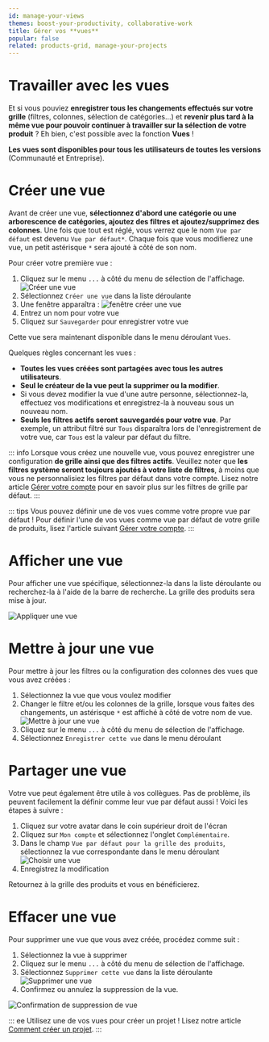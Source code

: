 ```yaml
---
id: manage-your-views
themes: boost-your-productivity, collaborative-work
title: Gérer vos **vues**
popular: false
related: products-grid, manage-your-projects
---
```


# Travailler avec les vues

Et si vous pouviez **enregistrer tous les changements effectués sur votre grille** (filtres, colonnes, sélection de catégories...) et **revenir plus tard à la même vue pour pouvoir continuer à travailler sur la sélection de votre produit** ? Eh bien, c'est possible avec la fonction **Vues** !

**Les vues sont disponibles pour tous les utilisateurs de toutes les versions** (Communauté et Entreprise).

# Créer une vue

Avant de créer une vue, **sélectionnez d'abord une catégorie ou une arborescence de catégories, ajoutez des filtres et ajoutez/supprimez des colonnes**.
Une fois que tout est réglé, vous verrez que le nom `Vue par défaut` est devenu `Vue par défaut*`. Chaque fois que vous modifierez une vue, un petit astérisque `*` sera ajouté à côté de son nom.

Pour créer votre première vue :
1.  Cliquez sur le menu `...` à côté du menu de sélection de l'affichage.
![Créer une vue](Products_CreateView_fr.png)
1.  Sélectionnez `Créer une vue` dans la liste déroulante
1.  Une fenêtre apparaîtra :
![fenêtre créer une vue](Products_CreateViewWizard1_fr.png)
1.  Entrez un nom pour votre vue
1.  Cliquez sur `Sauvegarder` pour enregistrer votre vue

Cette vue sera maintenant disponible dans le menu déroulant `Vues`.

Quelques règles concernant les vues :
- **Toutes les vues créées sont partagées avec tous les autres utilisateurs**.
- **Seul le créateur de la vue peut la supprimer ou la modifier**.
- Si vous devez modifier la vue d'une autre personne, sélectionnez-la, effectuez vos modifications et enregistrez-la à nouveau sous un nouveau nom.
- **Seuls les filtres actifs seront sauvegardés pour votre vue**. Par exemple, un attribut filtré sur `Tous` disparaîtra lors de l'enregistrement de votre vue, car `Tous` est la valeur par défaut du filtre.

::: info
Lorsque vous créez une nouvelle vue, vous pouvez enregistrer une configuration **de grille ainsi que des filtres actifs**. Veuillez noter que **les filtres système seront toujours ajoutés à votre liste de filtres**, à moins que vous ne personnalisiez les filtres par défaut dans votre compte. Lisez notre article [Gérer votre compte](manage-your-account.html) pour en savoir plus sur les filtres de grille par défaut.
:::

::: tips
Vous pouvez définir une de vos vues comme votre propre vue par défaut ! Pour définir l'une de vos vues comme vue par défaut de votre grille de produits, lisez l'article suivant [Gérer votre compte](manage-your-account.html).
:::

# Afficher une vue

Pour afficher une vue spécifique, sélectionnez-la dans la liste déroulante ou recherchez-la à l'aide de la barre de recherche. La grille des produits sera mise à jour.

![Appliquer une vue](Products_ChooseViewDropdown_fr.png)

# Mettre à jour une vue

Pour mettre à jour les filtres ou la configuration des colonnes des vues que vous avez créées :
1.  Sélectionnez la vue que vous voulez modifier
1.  Changer le filtre et/ou les colonnes de la grille, lorsque vous faites des changements, un astérisque `*` est affiché à côté de votre nom de vue.
![Mettre à jour une vue](Products_EditView_fr.gif)
1.  Cliquez sur le menu `...` à côté du menu de sélection de l'affichage.
1.  Sélectionnez `Enregistrer cette vue` dans le menu déroulant

# Partager une vue

Votre vue peut également être utile à vos collègues. Pas de problème, ils peuvent facilement la définir comme leur vue par défaut aussi !
Voici les étapes à suivre :
1. Cliquez sur votre avatar dans le coin supérieur droit de l'écran
1. Cliquez sur `Mon compte` et sélectionnez l'onglet `Complémentaire`.
1. Dans le champ `Vue par défaut pour la grille des produits`, sélectionnez la vue correspondante dans le menu déroulant
![Choisir une vue](Products_DefaultView_fr.png)
1. Enregistrez la modification

Retournez à la grille des produits et vous en bénéficierez.

# Effacer une vue

Pour supprimer une vue que vous avez créée, procédez comme suit :
1.  Sélectionnez la vue à supprimer
1.  Cliquez sur le menu `...` à côté du menu de sélection de l'affichage.
1.  Sélectionnez `Supprimer cette vue` dans la liste déroulante
![Supprimer une vue](Products_DeleteThisView_fr.png)
1.  Confirmez ou annulez la suppression de la vue.

![Confirmation de suppression de vue](Products_DeleteViewConfirmation_fr.png)

::: ee
Utilisez une de vos vues pour créer un projet ! Lisez notre article [Comment créer un projet](manage-your-projects.html).
:::
